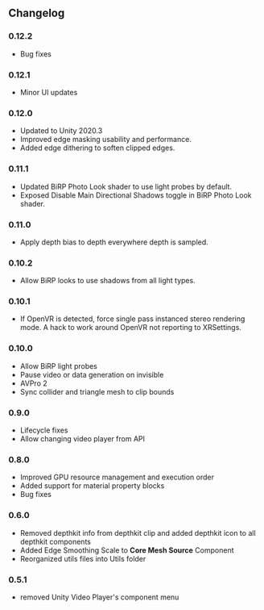 ## Changelog

### 0.12.2
* Bug fixes

### 0.12.1
* Minor UI updates

### 0.12.0
* Updated to Unity 2020.3
* Improved edge masking usability and performance.
* Added edge dithering to soften clipped edges. 

### 0.11.1
* Updated BiRP Photo Look shader to use light probes by default.
* Exposed Disable Main Directional Shadows toggle in BiRP Photo Look shader.

### 0.11.0
* Apply depth bias to depth everywhere depth is sampled.

### 0.10.2
* Allow BiRP looks to use shadows from all light types. 

### 0.10.1
* If OpenVR is detected, force single pass instanced stereo rendering mode.  A hack to work around OpenVR not reporting to XRSettings.

### 0.10.0
* Allow BiRP light probes
* Pause video or data generation on invisible
* AVPro 2
* Sync collider and triangle mesh to clip bounds

### 0.9.0
* Lifecycle fixes
* Allow changing video player from API

### 0.8.0
* Improved GPU resource management and execution order
* Added support for material property blocks
* Bug fixes

### 0.6.0
* Removed depthkit info from depthkit clip and added depthkit icon to all depthkit components
* Added Edge Smoothing Scale to **Core Mesh Source** Component
* Reorganized utils files into Utils folder

### 0.5.1
* removed Unity Video Player's component menu